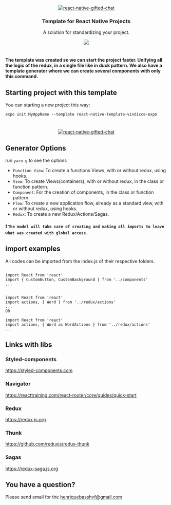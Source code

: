<p align="center" >
  <p align="center" >
    <a href="">
      <img alt="react-native-gifted-chat" src="https://user-images.githubusercontent.com/22872282/77975177-b34a2900-72cf-11ea-845d-6e40ab6718d4.png" />
    </a>
  </p>

<h3 align="center">
  Template for React Native Projects
</h3>
<p align="center">
  A solution for standardizing your project.
</p>

<p align="center">
  <a title='License' href="https://github.com/FaridSafi/react-native-gifted-chat/blob/master/LICENSE" height="18">
    <img src='https://img.shields.io/badge/license-MIT-blue.svg' />
  </a>
</p>

#

#### The template was created so we can start the project faster. Unifying all the logic of the redux, in a single file like in duck pattern. We also have a template generator where we can create several components with only this command.

## Starting project with this template

You can starting a new project this way:

`expo init MyAppName --template react-native-template-vindicce-expo`

#

  <p align="center" >
    <a href="">
      <img alt="react-native-gifted-chat" src="https://user-images.githubusercontent.com/22872282/77976697-0aea9380-72d4-11ea-96bb-2d4484a8c6a6.png" />
    </a>
  </p>

## Generator Options

run `yarn g` to see the options

- `Function View`: To create a functions Views, with or without redux, using hooks.
- `View`: To create Views(containers), with or without redux, in the class or function pattern.
- `Component`: For the creation of components, in the class or function pattern.
- `Flow`: To create a new application flow, already as a standard view, with or without redux, using hooks.
- `Redux`: To create a new Redux/Actions/Sagas.

#### :exclamation: `The model will take care of creating and making all imports to leave what was created with global access.`

## import examples

All codes can be imported from the index.js of their respective folders.

```components

import React from 'react'
import { CustomButton, CustomBackground } from '../components'
...

```

```actions

import React from 'react'
import actions, { Word } from '../redux/actions'
...
OR

import React from 'react'
import actions, { Word as WordActions } from '../redux/actions'
...

```

## Links with libs

### Styled-components

https://styled-components.com

### Navigator

https://reacttraining.com/react-router/core/guides/quick-start

### Redux

https://redux.js.org

### Thunk

https://github.com/reduxjs/redux-thunk

### Sagas

https://redux-saga.js.org

## You have a question?

Please send email for the henriquebasshvf@gmail.com
